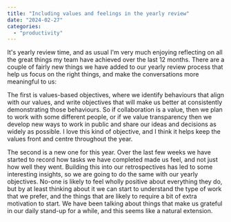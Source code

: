 ```yaml
---
title: "Including values and feelings in the yearly review"
date: "2024-02-27"
categories: 
  - "productivity"
---
```


It's yearly review time, and as usual I'm very much enjoying reflecting on all the great things my team have achieved over the last 12 months. There are a couple of fairly new things we have added to our yearly review process that help us focus on the right things, and make the conversations more meaningful to us:

The first is values-based objectives, where we identify behaviours that align with our values, and write objectives that will make us better at consistently demonstrating those behaviours. So if collaboration is a value, then we plan to work with some different people, or if we value transparency then we develop new ways to work in public and share our ideas and decisions as widely as possible. I love this kind of objective, and I think it helps keep the values front and centre throughout the year.

The second is a new one for this year. Over the last few weeks we have started to record how tasks we have completed made us feel, and not just how well they went. Building this into our retrospectives has led to some interesting insights, so we are going to do the same with our yearly objectives. No-one is likely to feel wholly positive about everything they do, but by at least thinking about it we can start to understand the type of work that we prefer, and the things that are likely to require a bit of extra motivation to start. We have been talking about things that make us grateful in our daily stand-up for a while, and this seems like a natural extension.
